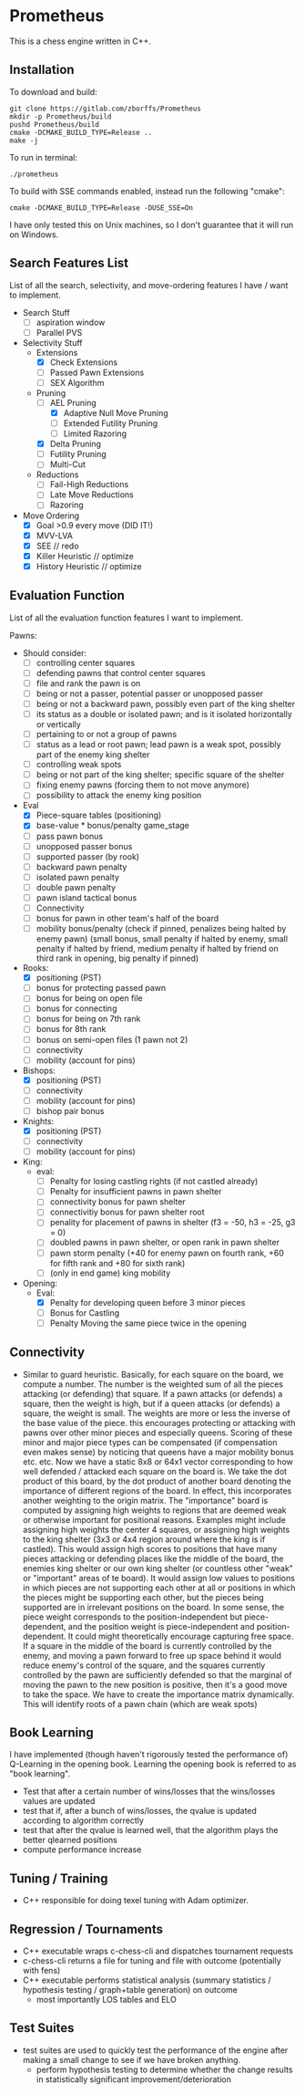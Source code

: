Prometheus
==========
This is a chess engine written in C++.

Installation
------------
To download and build:
```shell
git clone https://gitlab.com/zborffs/Prometheus
mkdir -p Prometheus/build
pushd Prometheus/build
cmake -DCMAKE_BUILD_TYPE=Release ..
make -j
```

To run in terminal:
```shell
./prometheus
```

To build with SSE commands enabled, instead run the following "cmake":
```shell
cmake -DCMAKE_BUILD_TYPE=Release -DUSE_SSE=On
```

I have only tested this on Unix machines, so I don't guarantee that it will run on Windows.

Search Features List
--------------------
List of all the search, selectivity, and move-ordering features I have / want to implement.

- Search Stuff
    * [ ] aspiration window
    * [ ] Parallel PVS
- Selectivity Stuff
    - Extensions
        * [x] Check Extensions
        * [ ] Passed Pawn Extensions
        * [ ] SEX Algorithm
    - Pruning
        * [ ] AEL Pruning
            * [X] Adaptive Null Move Pruning
            * [ ] Extended Futility Pruning
            * [ ] Limited Razoring
        * [x] Delta Pruning
        * [ ] Futility Pruning
        * [ ] Multi-Cut
    - Reductions
        * [ ] Fail-High Reductions
        * [ ] Late Move Reductions
        * [ ] Razoring
- Move Ordering
    * [x] Goal >0.9 every move (DID IT!)
    * [x] MVV-LVA
    * [X] SEE // redo
    * [x] Killer Heuristic // optimize
    * [x] History Heuristic // optimize

Evaluation Function
-------------------
List of all the evaluation function features I want to implement.

Pawns:
- Should consider:
  - [ ] controlling center squares
  - [ ] defending pawns that control center squares
  - [ ] file and rank the pawn is on
  - [ ] being or not a passer, potential passer or unopposed passer
  - [ ] being or not a backward pawn, possibly even part of the king shelter
  - [ ] its status as a double or isolated pawn; and is it isolated horizontally or vertically
  - [ ] pertaining to or not a group of pawns
  - [ ] status as a lead or root pawn; lead pawn is a weak spot, possibly part of the enemy king shelter
  - [ ] controlling weak spots
  - [ ] being or not part of the king shelter; specific square of the shelter
  - [ ] fixing enemy pawns (forcing them to not move anymore)
  - [ ] possibility to attack the enemy king position
- Eval
  - [x] Piece-square tables (positioning)
  - [x] base-value * bonus/penalty game_stage
  - [ ] pass pawn bonus
  - [ ] unopposed passer bonus
  - [ ] supported passer (by rook)
  - [ ] backward pawn penalty
  - [ ] isolated pawn penalty
  - [ ] double pawn penalty
  - [ ] pawn island tactical bonus
  - [ ] Connectivity 
  - [ ] bonus for pawn in other team's half of the board
  - [ ] mobility bonus/penalty (check if pinned, penalizes being halted by enemy pawn) (small bonus, small penalty if halted by enemy, small penalty if halted by friend, medium penalty if halted by friend on third rank in opening, big penalty if pinned)

- Rooks:
  - [X] positioning (PST)
  - [ ] bonus for protecting passed pawn
  - [ ] bonus for being on open file
  - [ ] bonus for connecting
  - [ ] bonus for being on 7th rank
  - [ ] bonus for 8th rank
  - [ ] bonus on semi-open files (1 pawn not 2)
  - [ ] connectivity
  - [ ] mobility (account for pins)

- Bishops:
  - [x] positioning (PST)
  - [ ] connectivity
  - [ ] mobility (account for pins)
  - [ ] bishop pair bonus

- Knights:
  - [x] positioning (PST)
  - [ ] connectivity
  - [ ] mobility (account for pins)

- King:
  - eval:
    - [ ] Penalty for losing castling rights (if not castled already)
    - [ ] Penalty for insufficient pawns in pawn shelter
    - [ ] connectivity bonus for pawn shelter
    - [ ] connectivitiy bonus for pawn shelter root
    - [ ] penality for placement of pawns in shelter (f3 = -50, h3 = -25, g3 = 0)
    - [ ] doubled pawns in pawn shelter, or open rank in pawn shelter
    - [ ] pawn storm penalty (+40 for enemy pawn on fourth rank, +60 for fifth rank and +80 for sixth rank)
    - [ ] (only in end game) king mobility

- Opening:
  - Eval:
    - [x] Penalty for developing queen before 3 minor pieces
    - [ ] Bonus for Castling
    - [ ] Penalty Moving the same piece twice in the opening

Connectivity
------------
- Similar to guard heuristic. Basically, for each square on the board, we compute a number. The number is the weighted
sum of all the pieces attacking (or defending) that square. If a pawn attacks (or defends) a square, then the weight is 
high, but if a queen attacks (or defends) a square, the weight is small. The weights are more or less the inverse of the
base value of the piece. this encourages protecting or attacking with pawns over other minor pieces and especially 
queens. Scoring of these minor and major piece types can be compensated (if compensation even makes sense) by noticing 
that queens have a major mobility bonus etc. etc. Now we have a static 8x8 or 64x1 vector corresponding to how well 
defended / attacked each square on the board is. We take the dot product of this board, by the dot product of another 
board denoting the importance of different regions of the board. In effect, this incorporates another weighting to the
origin matrix. The "importance" board is computed by assigning high weights to regions that are deemed weak or 
otherwise important for positional reasons. Examples might include assigning high weights the center 4 squares, or 
assigning high weights to the king shelter (3x3 or 4x4 region around where the king is if castled). This would assign 
high scores to positions that have many pieces attacking or defending places like the middle of the board, the enemies 
king shelter or our own king shelter (or countless other "weak" or "important" areas of te board). It would assign low 
values to positions in which pieces are not supporting each other at all or positions in which the pieces might be 
supporting each other, but the pieces being supported are in irrelevant positions on the board. In some sense, the piece
weight corresponds to the position-independent but piece-dependent, and the position weight is piece-independent and 
position-dependent. It could might theoretically encourage capturing free space. If a square in the middle of the board 
is currently controlled by the enemy, and moving a pawn forward to free up space behind it would reduce enemy's control
of the square, and the squares currently controlled by the pawn are sufficiently defended so that the marginal of moving
the pawn to the new position is positive, then it's a good move to take the space. We have to create the importance 
matrix dynamically. This will identify roots of a pawn chain (which are weak spots)


Book Learning
-------------
I have implemented (though haven't rigorously tested the performance of) Q-Learning in the opening book. Learning the 
opening book is referred to as "book learning".
  - Test that after a certain number of wins/losses that the wins/losses values are updated
  - test that if, after a bunch of wins/losses, the qvalue is updated according to algorithm correctly
  - test that after the qvalue is learned well, that the algorithm plays the better qlearned positions
  - compute performance increase

Tuning / Training
-----------------
- C++ responsible for doing texel tuning with Adam optimizer.

Regression / Tournaments
------------------------
- C++ executable wraps c-chess-cli and dispatches tournament requests
- c-chess-cli returns a file for tuning and file with outcome (potentially with fens)
- C++ executable performs statistical analysis (summary statistics / hypothesis testing / graph+table generation) on outcome
  - most importantly LOS tables and ELO

Test Suites
-----------
- test suites are used to quickly test the performance of the engine after making a small change to see if we have 
broken anything. 
  - perform hypothesis testing to determine whether the change results in statistically significant 
  improvement/deterioration
